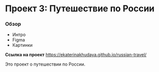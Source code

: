 # Проект 3: Путешествие по России

### Обзор
* Интро
* Figma
* Картинки

**Ссылка на проект**
https://ekaterinakhudaya.github.io/russian-travel/

Это проект о путешествии по России. 

